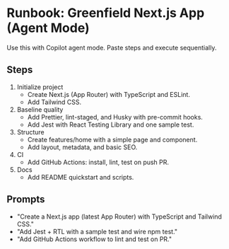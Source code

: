 # Runbook: Greenfield Next.js App (Agent Mode)

Use this with Copilot agent mode. Paste steps and execute sequentially.

## Steps

1. Initialize project
   - Create Next.js (App Router) with TypeScript and ESLint.
   - Add Tailwind CSS.
2. Baseline quality
   - Add Prettier, lint-staged, and Husky with pre-commit hooks.
   - Add Jest with React Testing Library and one sample test.
3. Structure
   - Create features/home with a simple page and component.
   - Add layout, metadata, and basic SEO.
4. CI
   - Add GitHub Actions: install, lint, test on push PR.
5. Docs
   - Add README quickstart and scripts.

## Prompts

- "Create a Next.js app (latest App Router) with TypeScript and Tailwind CSS."
- "Add Jest + RTL with a sample test and wire npm test."
- "Add GitHub Actions workflow to lint and test on PR."
